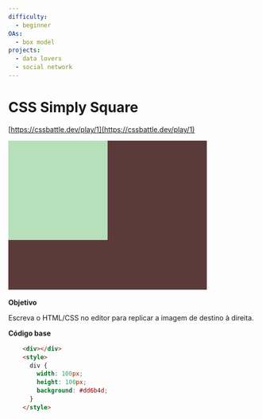 ```yaml
---
difficulty:
  - beginner
OAs:
  - box model
projects:
  - data lovers
  - social network
---
```


# CSS Simply Square

[https://cssbattle.dev/play/1](https://cssbattle.dev/play/1)

![CSS Simply Square](css_simply_square.png)

__Objetivo__

Escreva o HTML/CSS no editor para replicar a imagem de destino à direita.

__Código base__

```html
    <div></div>
    <style>
      div {
        width: 100px;
        height: 100px;
        background: #dd6b4d;
      }
    </style>
```
